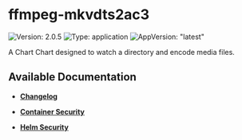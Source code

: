 # ffmpeg-mkvdts2ac3

![Version: 2.0.5](https://img.shields.io/badge/Version-2.0.5-informational?style=flat-square) ![Type: application](https://img.shields.io/badge/Type-application-informational?style=flat-square) ![AppVersion: "latest"](https://img.shields.io/badge/AppVersion-"latest"-informational?style=flat-square)

A Chart Chart designed to watch a directory and encode media files.

## Available Documentation

- [**Changelog**](CHANGELOG)

- [**Container Security**](container-security)

- [**Helm Security**](helm-security)

